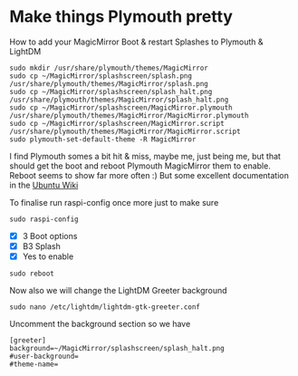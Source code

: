 # Make things Plymouth pretty
How to add your MagicMirror Boot & restart Splashes to Plymouth & LightDM

```
sudo mkdir /usr/share/plymouth/themes/MagicMirror
sudo cp ~/MagicMirror/splashscreen/splash.png /usr/share/plymouth/themes/MagicMirror/splash.png
sudo cp ~/MagicMirror/splashscreen/splash_halt.png /usr/share/plymouth/themes/MagicMirror/splash_halt.png
sudo cp ~/MagicMirror/splashscreen/MagicMirror.plymouth /usr/share/plymouth/themes/MagicMirror/MagicMirror.plymouth
sudo cp ~/MagicMirror/splashscreen/MagicMirror.script /usr/share/plymouth/themes/MagicMirror/MagicMirror.script
sudo plymouth-set-default-theme -R MagicMirror
```

I find Plymouth somes a bit hit & miss, maybe me, just being me, but that should get the boot and reboot Plymouth MagicMirror them to enable. Reboot seems to show far more often :)
But some excellent documentation in the [Ubuntu Wiki](https://wiki.ubuntu.com/Plymouth)


To finalise run raspi-config once more just to make sure
```
sudo raspi-config
```
- [x] 3 Boot options
- [x] B3 Splash
- [x] Yes to enable
```
sudo reboot
```
Now also we will change the LightDM Greeter background
```
sudo nano /etc/lightdm/lightdm-gtk-greeter.conf
```
Uncomment the background section so we have
```
[greeter]
background=~/MagicMirror/splashscreen/splash_halt.png
#user-background=
#theme-name=
```
